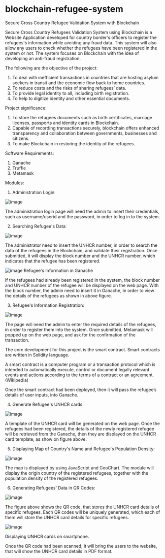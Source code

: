 # blockchain-refugee-system
Secure Cross Country Refugee Validation System with Blockchain

Secure Cross Country Refugees Validation System using Blockchain is a Website Application developed for country border's officers to register the refugees's information while avoiding any fraud data. This system will also allow any users to check whether the refugees have been registered in the system or not. The system focuses on Blockchain with the idea of developing an anti-fraud registration.

The following are the objective of the project:

1) To deal with inefficient transactions in countries that are hosting asylum seekers in transit and the economic flow back to home countries.
2) To reduce costs and the risks of sharing refugees’ data.
3) To provide legal identity to all, including birth registration.
4) To help to digitize identity and other essential documents.

Project significance:

1) To store the refugees documents such as birth certificates, marriage licenses, passports and identity cards in Blockchain.
2) Capable of recording transactions securely, blockchain offers enhanced transparency and collaboration between governments, businesses and citizens.
3) To make Blockchain in restoring the identity of the refugees.

Software Requirements:

1) Ganache
2) Truffle
3) Metamask

Modules:

1) Administration Login:

![image](https://user-images.githubusercontent.com/62368837/133061089-8118c5ce-8b66-4c8d-99a3-138756caeb0b.png)

The administration login page will need the admin to insert their credentials, such as username/userid and the password, in order to log in to the system.

2) Searching Refugee's Data:

![image](https://user-images.githubusercontent.com/62368837/133061340-b80cea60-a701-430d-b11a-491c7dc19052.png)

The administrator need to insert the UNHCR number, in order to search the data of the refugees in the Blockchain, and validate their registration. Once submitted, it will display the block number and the UNHCR number, which indicates that the refugee has been registered.

![image](https://user-images.githubusercontent.com/62368837/133061564-e56e6895-8930-4ed1-bc8e-28e8160f06a0.png)
Refugee's Information in Ganache

If the refugees had already been registered in the system, the block number and UNHCR number of the refugee will be displayed on the web page. With the block number, the
admin need to insert it in Ganache, in order to view the details of the refugees as shown in above figure.

3) Refugee's Information Registration:

![image](https://user-images.githubusercontent.com/62368837/133061785-b5e65478-e02e-4854-80bf-10790bbf639f.png)

The page will need the admin to enter the required details of the refugees, in order to register them into the system. Once submitted, Metamask will popped up on the web page, and ask for the confirmation of the transaction.

The core development for this project is the smart contract. Smart contracts are written in Solidity language.

A smart contract is a computer program or a transaction protocol which is intended to automatically execute, control or document legally relevant events and actions according to the terms of a contract or an agreement. (Wikipedia)

Once the smart contract had been deployed, then it will pass the refugee’s details of user inputs, into Ganache.

4) Generate Refugee's UNHCR cards:

![image](https://user-images.githubusercontent.com/62368837/133062333-c5336e5c-e7b4-44e0-a4e0-ee9edcaca91e.png)

A template of the UNHCR card will be generated on the web page. Once the refugees had been registered, the details of the newly registered refugee will be retrieved from the Ganache, then they are displayed on the UNHCR card template, as show on figure above.

5) Displaying Map of Country's Name and Refugee's Population Density:

![image](https://user-images.githubusercontent.com/62368837/133062630-7a854a89-3ccc-451f-b867-ff2173195afc.png)

The map is displayed by using JavaScript and GeoChart. The module will display the origin country of the registered refugees, together with the population density of the registered refugees.

6) Generating Refugees' Data in QR Codes:

![image](https://user-images.githubusercontent.com/62368837/133062766-6adce492-2587-4d3c-a7be-cec7030e351d.png)

The figure above shows the QR code, that stores the UNHCR card details of specific refugees. Each QR codes will be uniquely generated, which each of them will store the UNHCR card details for specific refugees.

![image](https://user-images.githubusercontent.com/62368837/133062916-a93da317-932e-4b3a-a27d-0721ad09d4f9.png)

Displaying UNHCR cards on smartphone.

Once the QR code had been scanned, it will bring the users to the website, that will show the UNHCR card details in PDF format.
